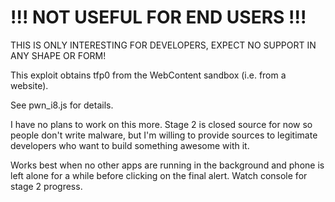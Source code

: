 # !!! NOT USEFUL FOR END USERS !!!

THIS IS ONLY INTERESTING FOR DEVELOPERS, EXPECT NO SUPPORT IN ANY SHAPE OR FORM!

This exploit obtains tfp0 from the WebContent sandbox (i.e. from a website).

See pwn_i8.js for details.

I have no plans to work on this more. Stage 2 is closed source for now so people don't write malware, but I'm willing to provide sources to legitimate developers who want to build something awesome with it.

Works best when no other apps are running in the background and phone is left alone for a while before clicking on the final alert. Watch console for stage 2 progress.
